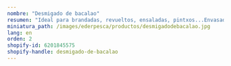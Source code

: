 ```yaml
---
nombre: "Desmigado de bacalao"
resumen: "Ideal para brandadas, revueltos, ensaladas, pintxos...Envasado: bandeja de 1 kg aprox."
miniatura_path: /images/ederpesca/productos/desmigadodebacalao.jpg
lang: en
orden: 2
shopify-id: 6201845575
shopify-handle: desmigado-de-bacalao
---
```

